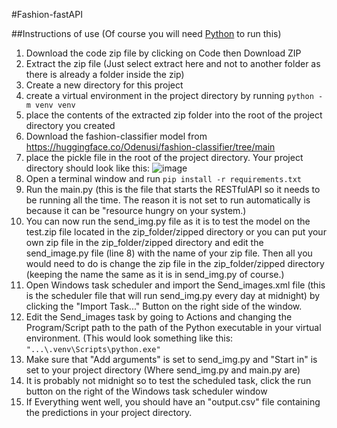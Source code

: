 #Fashion-fastAPI

##Instructions of use (Of course you will need [Python](python.org) to run this)

1. Download the code zip file by clicking on Code then Download ZIP
2. Extract the zip file (Just select extract here and not to another folder as there is already a folder inside the zip)
3. Create a new directory for this project
4. create a virtual environment in the project directory by running `python -m venv venv`
5. place the contents of the extracted zip folder into the root of the project directory you created 
6. Download the fashion-classifier model from https://huggingface.co/Odenusi/fashion-classifier/tree/main
7. place the pickle file in the root of the project directory. Your project directory should look like this: ![image](https://github.com/Odenusi/fashion-fastAPI/assets/126173522/6d5960d7-f261-4f71-9f21-317487d94dca)
8. Open a terminal window and run `pip install -r requirements.txt`
9. Run the main.py (this is the file that starts the RESTfulAPI so it needs to be running all the time. The reason it is not set to run automatically is because it can be "resource hungry on your system.)
10. You can now run the send_img.py file as it is to test the model on the test.zip file located in the zip_folder/zipped directory or you can put your own zip file in the zip_folder/zipped directory and edit the send_image.py file (line 8) with the name of your zip file. Then all you would need to do is change the zip file in the zip_folder/zipped directory (keeping the name the same as it is in send_img.py of course.)
11. Open Windows task scheduler and import the Send_images.xml file (this is the scheduler file that will run send_img.py every day at midnight) by clicking the "Import Task..." Button on the right side of the window.
12. Edit the Send_images task by going to Actions and changing the Program/Script path to the path of the Python executable in your virtual environment. (This would look something like this: `"...\.venv\Scripts\python.exe"`
13. Make sure that "Add arguments" is set to send_img.py and "Start in" is set to your project directory (Where send_img.py and main.py are)
14. It is probably not midnight so to test the scheduled task, click the run button on the right of the Windows task scheduler window
15. If Everything went well, you should have an "output.csv" file containing the predictions in your project directory.
